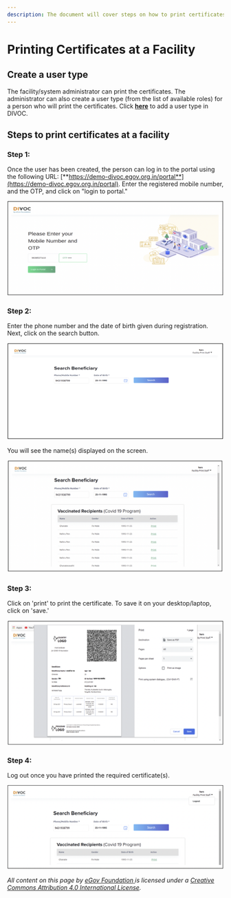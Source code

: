 ```yaml
---
description: The document will cover steps on how to print certificates at a facility.
---
```


# Printing Certificates at a Facility

## Create a user type

The facility/system administrator can print the certificates. The administrator can also create a user type (from the list of available roles) for a person who will print the certificates. Click [**here**](adding-a-user-type-in-divoc.md) to add a user type in DIVOC.&#x20;

## Steps to print certificates at a facility

### Step 1:

Once the user has been created, the person can log in to the portal using the following URL: [**https://demo-divoc.egov.org.in/portal**](https://demo-divoc.egov.org.in/portal). Enter the registered mobile number, and the OTP, and click on "login to portal."

![](<../.gitbook/assets/Screenshot 2022-05-04 at 11.41.15 AM.png>)

### Step 2:

Enter the phone number and the date of birth given during registration. Next, click on the search button.&#x20;

![](<../.gitbook/assets/Screenshot 2022-05-04 at 11.46.19 AM.png>)

You will see the name(s) displayed on the screen.&#x20;

![](<../.gitbook/assets/Screenshot 2022-05-04 at 11.47.38 AM.png>)

### Step 3:

Click on 'print' to print the certificate. To save it on your desktop/laptop, click on 'save.'

![](<../.gitbook/assets/Screenshot 2022-05-04 at 11.49.22 AM.png>)

### Step 4:

Log out once you have printed the required certificate(s).

![](<../.gitbook/assets/Screenshot 2022-05-04 at 11.51.25 AM.png>)



_All content on this page by_ [_eGov Foundation_ ](https://egov.org.in/)_is licensed under a_ [_Creative Commons Attribution 4.0 International License_](http://creativecommons.org/licenses/by/4.0/)_._
